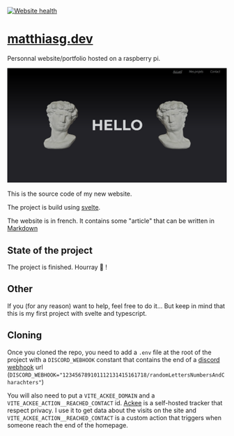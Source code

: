 [![Website health](https://matthiasg.montastic.io/badge)](https://matthiasg.montastic.io)
# [matthiasg.dev](https://matthiasg.dev)

Personnal website/portfolio hosted on a raspberry pi.

[![Homepage looks](./docs/img/homePage.png)](https://matthiasg.dev)

This is the source code of my new website.

The project is build using [svelte](https://svelte.dev/).

The website is in french.
It contains some "article" that can be written in [Markdown](https://www.markdownguide.org/)

## State of the project

The project is finished. Hourray 🥳 !

## Other

If you (for any reason) want to help, feel free to do it...
But keep in mind that this is my first project with svelte and typescript.

## Cloning

Once you cloned the repo, you need to add a `.env` file at the root of the project with a `DISCORD_WEBHOOK` constant that contains the end of a [discord webhook](https://discord.com/developers/docs/resources/webhook) url (`DISCORD_WEBHOOK="123456789101112131415161718/randomLettersNumbersAndCharachters"`)

You will also need to put a `VITE_ACKEE_DOMAIN` and a `VITE_ACKEE_ACTION__REACHED_CONTACT` id. [Ackee](https://ackee.electerious.com/) is a self-hosted tracker that respect privacy. I use it to get data about the visits on the site and `VITE_ACKEE_ACTION__REACHED_CONTACT` is a custom action that triggers when someone reach the end of the homepage.
